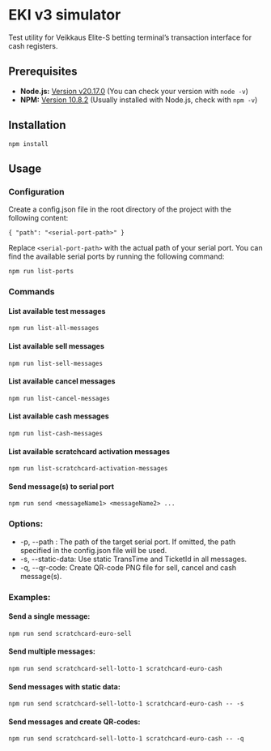 # EKI v3 simulator

Test utility for Veikkaus Elite-S betting terminal’s transaction interface for cash registers.

## Prerequisites

* **Node.js:** [Version v20.17.0](https://nodejs.org/) (You can check your version with `node -v`)
* **NPM:** [Version 10.8.2](https://www.npmjs.com/) (Usually installed with Node.js, check with `npm -v`)

## Installation
`npm install`

## Usage

### Configuration

Create a config.json file in the root directory of the project with the following content:

`
{
  "path": "<serial-port-path>"
}
`

Replace `<serial-port-path>` with the actual path of your serial port. You can find the available serial ports by running the following command:

`npm run list-ports`


### Commands

#### List available test messages
`npm run list-all-messages`

#### List available sell messages
`npm run list-sell-messages`

#### List available cancel messages
`npm run list-cancel-messages`

#### List available cash messages
`npm run list-cash-messages`

#### List available scratchcard activation messages
`npm run list-scratchcard-activation-messages`

#### Send message(s) to serial port
`npm run send <messageName1> <messageName2> ...`

### Options:

- -p, --path <PATH>: The path of the target serial port. If omitted, the path specified in the config.json file will be used.
- -s, --static-data: Use static TransTime and TicketId in all messages.
- -q, --qr-code: Create QR-code PNG file for sell, cancel and cash message(s).

### Examples:

#### Send a single message:
`npm run send scratchcard-euro-sell`

#### Send multiple messages:
`npm run send scratchcard-sell-lotto-1 scratchcard-euro-cash`

#### Send messages with static data:
`npm run send scratchcard-sell-lotto-1 scratchcard-euro-cash -- -s`

#### Send messages and create QR-codes:
`npm run send scratchcard-sell-lotto-1 scratchcard-euro-cash -- -q`
